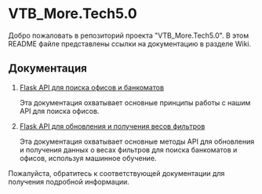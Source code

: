 # VTB_More.Tech5.0

Добро пожаловать в репозиторий проекта "VTB_More.Tech5.0". В этом README файле представлены ссылки на документацию в разделе Wiki.

## Документация

1. [Flask API для поиска офисов и банкоматов](https://github.com/Ayoke15/VTB_More.Tech5.0.wiki.git)
   
   Эта документация охватывает основные принципы работы с нашим API для поиска офисов.

2. [Flask API для обновления и получения весов фильтров](https://github.com/Ayoke15/VTB_More.Tech5.0.wiki.git)
   
   Эта документация охватывает основные методы API для обновления и получения данных о весах фильтров для поиска банкоматов и офисов, используя машинное обучение.

Пожалуйста, обратитесь к соответствующей документации для получения подробной информации.
